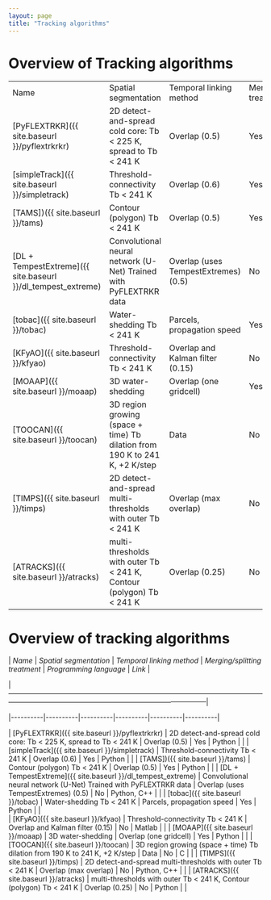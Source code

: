 ```yaml
---
layout: page
title: "Tracking algorithms"
---
```


# Overview of Tracking algorithms

<table>
    <tr>
        <td>Name</td>
        <td>Spatial segmentation</td>
        <td>Temporal linking method</td>
        <td>Merging/splitting treatment</td>
        <td>Programming language</td>
        <td>Link</td>
        <td></td>
    </tr>
    <tr>
        <td>[PyFLEXTRKR]({{ site.baseurl }}/pyflextrkrkr)</td>
        <td>2D detect-and-spread cold core: Tb &lt; 225 K, spread to Tb &lt; 241 K</td>
        <td>Overlap (0.5)</td>
        <td>Yes</td>
        <td>Python</td>
        <td></td>
        <td></td>
    </tr>
    <tr>
        <td>[simpleTrack]({{ site.baseurl }}/simpletrack)</td>
        <td>Threshold-connectivity Tb &lt; 241 K</td>
        <td>Overlap (0.6)</td>
        <td>Yes</td>
        <td>Python</td>
        <td></td>
        <td></td>
    </tr>
    <tr>
        <td>[TAMS])({{ site.baseurl }}/tams)</td>
        <td>Contour (polygon) Tb &lt; 241 K</td>
        <td>Overlap (0.5)</td>
        <td>Yes</td>
        <td>Python</td>
        <td></td>
        <td></td>
    </tr>
    <tr>
        <td>[DL + TempestExtreme]({{ site.baseurl }}/dl_tempest_extreme)</td>
        <td>Convolutional neural network (U-Net) Trained with PyFLEXTRKR data</td>
        <td>Overlap (uses TempestExtremes) (0.5)</td>
        <td>No</td>
        <td>Python, C++</td>
        <td></td>
        <td></td>
    </tr>
    <tr>
        <td>[tobac]({{ site.baseurl }}/tobac)</td>
        <td>Water-shedding Tb &lt; 241 K</td>
        <td>Parcels, propagation speed</td>
        <td>Yes</td>
        <td>Python</td>
        <td></td>
        <td></td>
    </tr>
    <tr>
        <td>[KFyAO]({{ site.baseurl }}/kfyao)</td>
        <td>Threshold-connectivity Tb &lt; 241 K</td>
        <td>Overlap and Kalman filter (0.15)</td>
        <td>No</td>
        <td>Matlab</td>
        <td></td>
        <td></td>
    </tr>
    <tr>
        <td>[MOAAP]({{ site.baseurl }}/moaap)</td>
        <td>3D water-shedding</td>
        <td>Overlap (one gridcell)</td>
        <td>Yes</td>
        <td>Python</td>
        <td></td>
        <td></td>
    </tr>
    <tr>
        <td>[TOOCAN]({{ site.baseurl }}/toocan)</td>
        <td>3D region growing (space + time) Tb dilation from 190 K to 241 K, +2 K/step</td>
        <td>Data</td>
        <td>No</td>
        <td>C</td>
        <td></td>
        <td></td>
    </tr>
    <tr>
        <td>[TIMPS]({{ site.baseurl }}/timps)</td>
        <td>2D detect-and-spread multi-thresholds with outer Tb &lt; 241 K</td>
        <td>Overlap (max overlap)</td>
        <td>No</td>
        <td>Python, C++</td>
        <td></td>
        <td></td>
    </tr>
    <tr>
        <td>[ATRACKS]({{ site.baseurl }}/atracks)</td>
        <td>multi-thresholds with outer Tb &lt; 241 K, Contour (polygon) Tb &lt; 241 K</td>
        <td>Overlap (0.25)</td>
        <td>No</td>
        <td>Python</td>
        <td></td>
        <td></td>
    </tr>
</table>

# Overview of tracking algorithms

|  *Name*     | *Spatial segmentation* | *Temporal linking method* | *Merging/splitting treatment* | *Programming language* | *Link* | 

|————————————————————————————————————————————————————————————————|

|----------|----------|----------|----------|----------|----------|

| [PyFLEXTRKR]({{ site.baseurl }}/pyflextrkrkr)    | 2D detect-and-spread cold core: Tb < 225 K, spread to Tb < 241 K     | Overlap (0.5)    | Yes    | Python     |  |
| [simpleTrack]({{ site.baseurl }}/simpletrack)    | Threshold-connectivity Tb < 241 K     | Overlap (0.6)     | Yes     | Python     |  |
| [TAMS])({{ site.baseurl }}/tams)    | Contour (polygon) Tb < 241 K     |  Overlap (0.5)    | Yes |  Python     |  |
| [DL + TempestExtreme]({{ site.baseurl }}/dl_tempest_extreme)    | Convolutional neural network (U-Net) Trained with PyFLEXTRKR data | Overlap (uses TempestExtremes) (0.5)    | No    | Python, C++     |  |
| [tobac]({{ site.baseurl }}/tobac)    | Water-shedding Tb < 241 K     | Parcels, propagation speed    |  Yes   | Python     |  |  
| [KFyAO]({{ site.baseurl }}/kfyao)     | Threshold-connectivity Tb < 241 K     | Overlap and Kalman filter (0.15)    | No    | Matlab    |  |
| [MOAAP]({{ site.baseurl }}/moaap)    | 3D water-shedding     | Overlap (one gridcell)     | Yes    | Python     |  |
| [TOOCAN]({{ site.baseurl }}/toocan)    | 3D region growing (space + time) Tb dilation from 190 K to 241 K, +2 K/step   | Data     | No     | C     |  |
| [TIMPS]({{ site.baseurl }}/timps)    | 2D detect-and-spread multi-thresholds with outer Tb < 241 K   | Overlap (max overlap)   | No   | Python, C++     |  |
| [ATRACKS]({{ site.baseurl }}/atracks)  |  multi-thresholds with outer Tb < 241 K, Contour (polygon) Tb < 241 K | Overlap (0.25)    | No     | Python     |  | 


